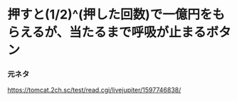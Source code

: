 # 押すと(1/2)^(押した回数)で一億円をもらえるが、当たるまで呼吸が止まるボタン

### 元ネタ
https://tomcat.2ch.sc/test/read.cgi/livejupiter/1597746838/
